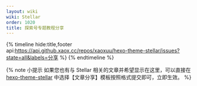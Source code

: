 ```yaml
---
layout: wiki
wiki: Stellar
order: 1020
title: 探索号专题教程分享
---
```


{% timeline hide:title,footer api:https://api.github.xaox.cc/repos/xaoxuu/hexo-theme-stellar/issues?state=all&labels=分享 %}
{% endtimeline %}

{% note 小提示 如果您也有与 Stellar 相关的文章并希望显示在这里，可以直接在 [hexo-theme-stellar](https://github.com/xaoxuu/hexo-theme-stellar/issues) 中选择【文章分享】模板按照格式提交即可，立即生效。 %}
